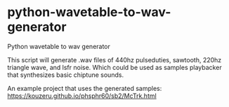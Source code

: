 # python-wavetable-to-wav-generator
Python wavetable to wav generator

This script will generate .wav files of 440hz pulseduties, sawtooth, 220hz triangle wave, and lsfr noise.
Which could be used as samples playbacker that synthesizes basic chiptune sounds.

An example project that uses the generated samples:
https://kouzeru.github.io/phsphr60/sb2/McTrk.html


